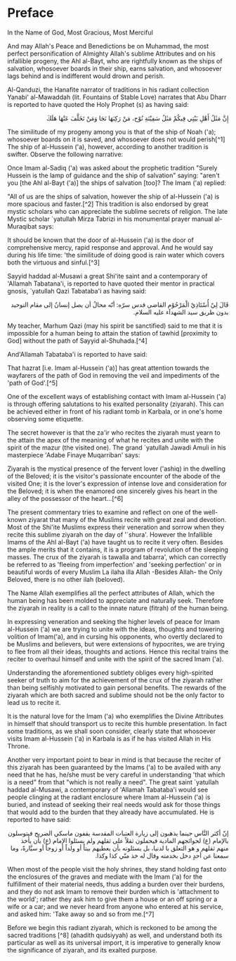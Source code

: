 Preface
=======

In the Name of God, Most Gracious, Most Merciful

And may Allah's Peace and Benedictions be on Muhammad, the most perfect
personification of Almighty Allah's sublime Attributes and on his
infallible progeny, the Ahl al-Bayt, who are rightfully known as the
ships of salvation, whosoever boards in their ship, earns salvation, and
whosoever lags behind and is indifferent would drown and perish.

Al-Qanduzi, the Hanafite narrator of traditions in his radiant
collection Yanabi' al-Mawaddah (lit. Fountains of Stable Love) narrates
that Abu Dharr is reported to have quoted the Holy Prophet (s) as having
said:

<p dir="rtl">
إِنَّ مَثَلُ أَهْلِ بَيْتِي فِيكُمْ مَثَلُ سَفِيْنَةِ نُوْح، مَنْ
رَكِبَهَا نَجَا وَمَنْ تَخَلَّفَ عَنْهَا هَلَكَ
</p>

The similitude of my progeny among you is that of the ship of Noah
('a); whosoever boards on it is saved, and whosoever does not would
perish[^1] The ship of al-Hussein ('a), however, according to another
tradition is swifter. Observe the following narrative:

Once Imam al-Sadiq ('a) was asked about the prophetic tradition "Surely
Hussein is the lamp of guidance and the ship of salvation" saying:
"aren't you [the Ahl al-Bayt ('a)] the ships of salvation [too]? The
Imam ('a) replied:

"All of us are the ships of salvation, however the ship of al-Hussein
('a) is more spacious and faster.[^2] This tradition is also endorsed by
great mystic scholars who can appreciate the sublime secrets of
religion. The late Mystic scholar \`yatullah Mirza Tabrizi in his
monumental prayer manual al-Muraqibat says:

It should be known that the door of al-Hussein ('a) is the door of
comprehensive mercy, rapid response and approval. And he would say
during his life time: 'the similitude of doing good is rain water which
covers both the virtuous and sinful.[^3]

Sayyid haddad al-Musawi a great Shi'ite saint and a contemporary of
'Allamah Tabatana'i, is reported to have quoted their mentor in
practical gnosis, \`yatullah Qazi Tabataba'i as having said:

<p dir="rtl">
قَالَ لِيْ أُسْتَاذِيْ الْمَرْحُوْم القاضي قدس سرّه: أنّه محالُ أن يصل
إنسانٌ إلى مقام التوحيد بدون طريق سيد الشهدآء عليه السلام.
</p>

My teacher, Marhum Qazi (may his spirit be sanctified) said to me that
it is impossible for a human being to attain the station of tawhid
[proximity to God] without the path of Sayyid al-Shuhada.[^4]

And'Allamah Tabataba'i is reported to have said:

That hazrat [i.e. Imam al-Hussein ('a)] has great attention towards the
wayfarers of the path of God in removing the veil and impediments of the
'path of God'.[^5]

One of the excellent ways of establishing contact with Imam al-Hussein
('a) is through offering salutations to his exalted personality
(ziyarah). This can be achieved either in front of his radiant tomb in
Karbala, or in one's home observing some etiquette.

The secret however is that the za'ir who recites the ziyarah must yearn
to the attain the apex of the meaning of what he recites and unite with
the spirit of the mazur (the visited one). The grand \`yatullah Jawadi
Amuli in his masterpiece 'Adabe Finaye Muqarriban' says:

Ziyarah is the mystical presence of the fervent lover ('ashiq) in the
dwelling of the Beloved; it is the visitor's passionate encounter of the
abode of the visited One; it is the lover's expression of intense love
and consideration for the Beloved; it is when the enamored one sincerely
gives his heart in the alley of the possessor of the heart…[^6]

The present commentary tries to examine and reflect on one of the
well-known ziyarat that many of the Muslims recite with great zeal and
devotion. Most of the Shi'ite Muslims express their veneration and
sorrow when they recite this sublime ziyarah on the day of '\`shura'.
However the Infallible Imams of the Ahl al-Bayt ('a) have taught us to
recite it very often. Besides the ample merits that it contains, it is a
program of revolution of the sleeping masses. The crux of the ziyarah is
tawalla and tabarra', which can correctly be referred to as 'fleeing
from imperfection' and 'seeking perfection' or in beautiful words of
every Muslim La ilaha illa Allah -Besides Allah- the Only Beloved, there
is no other ilah (beloved).

The Name Allah exemplifies all the perfect attributes of Allah, which
the human being has been molded to appreciate and naturally seek.
Therefore the ziyarah in reality is a call to the innate nature (fitrah)
of the human being.

In expressing veneration and seeking the higher levels of peace for
Imam al-Hussein ('a) we are trying to unite with the ideas, thoughts and
towering volition of Imam('a), and in cursing his opponents, who overtly
declared to be Muslims and believers, but were extensions of hypocrites,
we are trying to flee from all their ideas, thoughts and actions. Hence
this recital trains the reciter to overhaul himself and unite with the
spirit of the sacred Imam ('a).

Understanding the aforementioned subtlety obliges every high-spirited
seeker of truth to aim for the achievement of the crux of the ziyarah
rather than being selfishly motivated to gain personal benefits. The
rewards of the ziyarah which are both sacred and sublime should not be
the only factor to lead us to recite it.

It is the natural love for the Imam ('a) who exemplifies the Divine
Attributes in himself that should transport us to recite this humble
presentation. In fact some traditions, as we shall soon consider,
clearly state that whosoever visits Imam al-Hussein ('a) in Karbala is
as if he has visited Allah in His Throne.

Another very important point to bear in mind is that because the
reciter of this ziyarah has been guaranteed by the Imams ('a) to be
availed with any need that he has, he/she must be very careful in
understanding 'that which is a need" from that "which is not really a
need". The great saint \`yatullah haddad al-Musawi, a contemporary of
'Allamah Tabataba'i would see people clinging at the radiant enclosure
where Imam al-Hussein ('a) is buried, and instead of seeking their real
needs would ask for those things that would add to the burden that they
already have accumulated. He is reported to have said:

<p dir="rtl">
إنّ أكثر النَّاس حينما يذهبون إلى زيارة العتبات المقدسة يقفون ماسكي
الضريح فيتوسلون بالإمام (ع) لحوائجهم المادية فيحملون ثقلاً على ثقلهم ولم
يسئلوا الإمام (ع) بأن يأخذ منهم ثقلهم و هو التعلق با لدنيا، بل يسئلونه
بأن يعطيهم بيتاً أو ولداً أو زوجاً أو سيَّارةً، وما سمعنا عن أحدٍ دخل
بخدمته وقال له خذ منّي كذا وكذا.
</p>

When most of the people visit the holy shrines, they stand holding fast
onto the enclosures of the graves and mediate with the Imam ('a) for the
fulfillment of their material needs, thus adding a burden over their
burdens, and they do not ask Imam to remove their burden which is
'attachment to the world'; rather they ask him to give them a house or
an off spring or a wife or a car; and we never heard from anyone who
entered at his service, and asked him: 'Take away so and so from
me.[^7]

Before we begin this radiant ziyarah, which is reckoned to be among the
sacred traditions [^8] (ahadith qudsiyyah) as well, and understand both
its particular as well as its universal import, it is imperative to
generally know the significance of ziyarah, and its exalted purpose.


